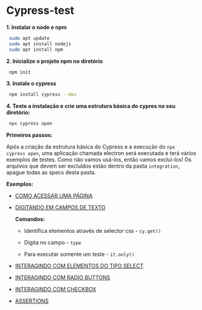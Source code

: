 # Cypress-test

**1. Instalar o node e npm**

```sh
 sudo apt update
 sudo apt install nodejs
 sudo apt install npm
```

**2. Inicialize o projeto npm no diretório**

```sh
 npm init
```

**3. Instale o cypress**

```sh
 npm install cypress --dev
```

**4. Teste a instalação e crie uma estrutura básica do cypres no seu diretório:**

```sh
 npx cypress open
 ```



**Primeiros passos:**

Após a criação da estrutura básica do Cypress e a execução do `npx cypress open`, uma aplicação chamada electron será executada e terá vários exemplos de testes. Como não vamos usá-los, então vamos exclui-los! Os arquivos que devem ser excluídos estão dentro da pasta `integration`, apague todas as specs desta pasta. 



**Exemplos:**

- [COMO ACESSAR UMA PÁGINA](https://github.com/thamyresmoraes/Cypress-test/blob/master/cypress/integration/tickets.spec.js#L2)

- [DIGITANDO EM CAMPOS DE TEXTO](https://github.com/thamyresmoraes/Cypress-test/blob/master/cypress/integration/tickets.spec.js#L8-L13)
	
	**Comandos:**

 	* Identifica elementos através de selector css - `cy.get()`

	* Digita no campo - `type`

	* Para executar somente um teste - `it.only()`

- [INTERAGINDO COM ELEMENTOS DO TIPO SELECT](https://github.com/thamyresmoraes/Cypress-test/blob/master/cypress/integration/tickets.spec.js#L17)

- [INTERAGINDO COM RADIO BUTTONS](https://github.com/thamyresmoraes/Cypress-test/blob/master/cypress/integration/tickets.spec.js#L22)

- [INTERAGINDO COM CHECKBOX](https://github.com/thamyresmoraes/Cypress-test/blob/master/cypress/integration/tickets.spec.js#L26-L37)

- [ASSERTIONS](https://github.com/thamyresmoraes/Cypress-test/blob/master/cypress/integration/tickets.spec.js#L40-L49)
